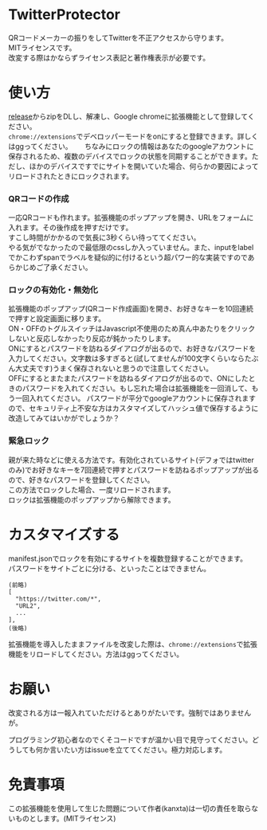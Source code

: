 # TwitterProtector
QRコードメーカーの振りをしてTwitterを不正アクセスから守ります。  
MITライセンスです。  
改変する際はかならずライセンス表記と著作権表示が必要です。  

# 使い方
[release](https://github.com/kanxta/TwitterProtector/releases)からzipをDLし、解凍し、Google chromeに拡張機能として登録してください。  
`chrome://extensions`でデベロッパーモードをonにすると登録できます。詳しくはggってください。　　
ちなみにロックの情報はあなたのgoogleアカウントに保存されるため、複数のデバイスでロックの状態を同期することができます。ただし、ほかのデバイスですでにサイトを開いていた場合、何らかの要因によってリロードされたときにロックされます。  

### QRコードの作成
一応QRコードも作れます。拡張機能のポップアップを開き、URLをフォームに入れます。その後作成を押すだけです。  
すこし時間がかかるので気長に3秒くらい待っててください。  
やる気がでなかったので最低限のcssしか入っていません。また、inputをlabelでかこわずspanでラベルを疑似的に付けるという超パワー的な実装ですのであらかじめご了承ください。  

### ロックの有効化・無効化
拡張機能のポップアップ(QRコード作成画面)を開き、お好きなキーを10回連続で押すと設定画面に移ります。  
ON・OFFのトグルスイッチはJavascript不使用のため真ん中あたりをクリックしないと反応しなかったり反応が鈍かったりします。  
ONにするとパスワードを訪ねるダイアログが出るので、お好きなパスワードを入力してください。文字数は多すぎると(試してませんが100文字くらいならたぶん大丈夫です)うまく保存されないと思うので注意してください。  
OFFにするとまたまたパスワードを訪ねるダイアログが出るので、ONにしたときのパスワードを入れてください。もし忘れた場合は拡張機能を一回消して、もう一回入れてください。
パスワードが平分でgoogleアカウントに保存されますので、セキュリティ上不安な方はカスタマイズしてハッシュ値で保存するように改造してみてはいかがでしょうか？

### 緊急ロック
親が来た時などに使える方法です。有効化されているサイト(デフォではtwitterのみ)でお好きなキーを7回連続で押すとパスワードを訪ねるポップアップが出るので、好きなパスワードを登録してください。  
この方法でロックした場合、一度リロードされます。  
ロックは拡張機能のポップアップから解除できます。  

# カスタマイズする
manifest.jsonでロックを有効にするサイトを複数登録することができます。  
パスワードをサイトごとに分ける、といったことはできません。  
```
(前略)
[
  "https://twitter.com/*",
  "URL2",
  ...
],
(後略)
```
拡張機能を導入したままファイルを改変した際は、`chrome://extensions`で拡張機能をリロードしてください。方法はggってください。  

# お願い
改変される方は一報入れていただけるとありがたいです。強制ではありませんが。  

プログラミング初心者なのでくそコードですが温かい目で見守ってください。どうしても何か言いたい方はissueを立ててください。極力対応します。  

# 免責事項
この拡張機能を使用して生じた問題について作者(kanxta)は一切の責任を取らないものとします。(MITライセンス)


